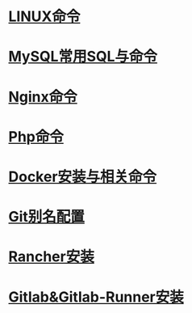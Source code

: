 ﻿# [LINUX命令](https://github.com/tcyfree/CommonCommands/blob/master/LINUX.sh)

# [MySQL常用SQL与命令](https://github.com/tcyfree/CommonCommands/blob/master/MYSQL.sh)

# [Nginx命令](https://github.com/tcyfree/CommonCommands/blob/master/NGINX.sh)

# [Php命令](https://github.com/tcyfree/CommonCommands/blob/master/PHP.sh)

# [Docker安装与相关命令](https://github.com/tcyfree/CommonCommands/blob/master/Docker.sh)

# [Git别名配置](https://github.com/tcyfree/CommonCommands/blob/master/Git.sh)

# [Rancher安装](https://github.com/tcyfree/CommonCommands/blob/master/Rancher.sh)

# [Gitlab&Gitlab-Runner安装](https://github.com/tcyfree/CommonCommands/blob/master/Gitlab&Gitlab-Runner.sh)
